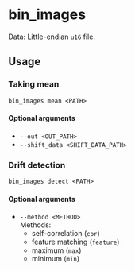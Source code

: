 # bin_images

Data: Little-endian `u16` file.

## Usage

### Taking mean

`bin_images mean <PATH>`

#### Optional arguments

- `--out <OUT_PATH>`
- `--shift_data <SHIFT_DATA_PATH>`

### Drift detection

`bin_images detect <PATH>`

#### Optional arguments

- `--method <METHOD>`  
  Methods:
  - self-correlation (`cor`)
  - feature matching (`feature`)
  - maximum (`max`)
  - minimum (`min`)
